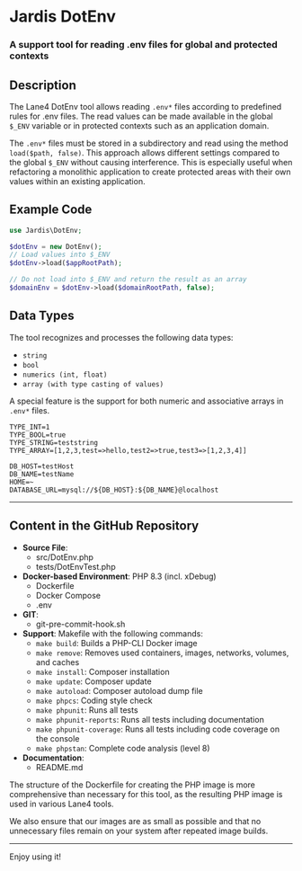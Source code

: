 
# Jardis DotEnv

### A support tool for reading .env files for global and protected contexts

## Description

The Lane4 DotEnv tool allows reading `.env*` files according to predefined rules for .env files. The read values can be made available in the global `$_ENV` variable or in protected contexts such as an application domain.

The `.env*` files must be stored in a subdirectory and read using the method `load($path, false)`. This approach allows different settings compared to the global `$_ENV` without causing interference. This is especially useful when refactoring a monolithic application to create protected areas with their own values within an existing application.

## Example Code

```php
use Jardis\DotEnv;

$dotEnv = new DotEnv();
// Load values into $_ENV
$dotEnv->load($appRootPath);

// Do not load into $_ENV and return the result as an array
$domainEnv = $dotEnv->load($domainRootPath, false);
```

## Data Types

The tool recognizes and processes the following data types:

- `string`
- `bool`
- `numerics (int, float)`
- `array (with type casting of values)`

A special feature is the support for both numeric and associative arrays in `.env*` files.

```.env
TYPE_INT=1
TYPE_BOOL=true
TYPE_STRING=teststring
TYPE_ARRAY=[1,2,3,test=>hello,test2=>true,test3=>[1,2,3,4]]

DB_HOST=testHost
DB_NAME=testName
HOME=~
DATABASE_URL=mysql://${DB_HOST}:${DB_NAME}@localhost
```

---

## Content in the GitHub Repository

- **Source File**:
  - src/DotEnv.php
  - tests/DotEnvTest.php
- **Docker-based Environment**: PHP 8.3 (incl. xDebug)
  - Dockerfile
  - Docker Compose
  - .env
- **GIT**:
  - git-pre-commit-hook.sh
- **Support**: Makefile with the following commands:
  - `make build`: Builds a PHP-CLI Docker image
  - `make remove`: Removes used containers, images, networks, volumes, and caches
  - `make install`: Composer installation
  - `make update`: Composer update
  - `make autoload`: Composer autoload dump file
  - `make phpcs`: Coding style check
  - `make phpunit`: Runs all tests
  - `make phpunit-reports`: Runs all tests including documentation
  - `make phpunit-coverage`: Runs all tests including code coverage on the console
  - `make phpstan`: Complete code analysis (level 8)
- **Documentation**:
  - README.md

The structure of the Dockerfile for creating the PHP image is more comprehensive than necessary for this tool, as the resulting PHP image is used in various Lane4 tools.

We also ensure that our images are as small as possible and that no unnecessary files remain on your system after repeated image builds.

---

Enjoy using it!
